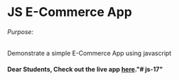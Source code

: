 # JS E-Commerce App

###### Purpose:
   Demonstrate a simple E-Commerce App using javascript

#### Dear Students, Check out the live app [here](http://203.193.173.125/buildriseshine/javascript/ecommerce/)."# js-17" 
